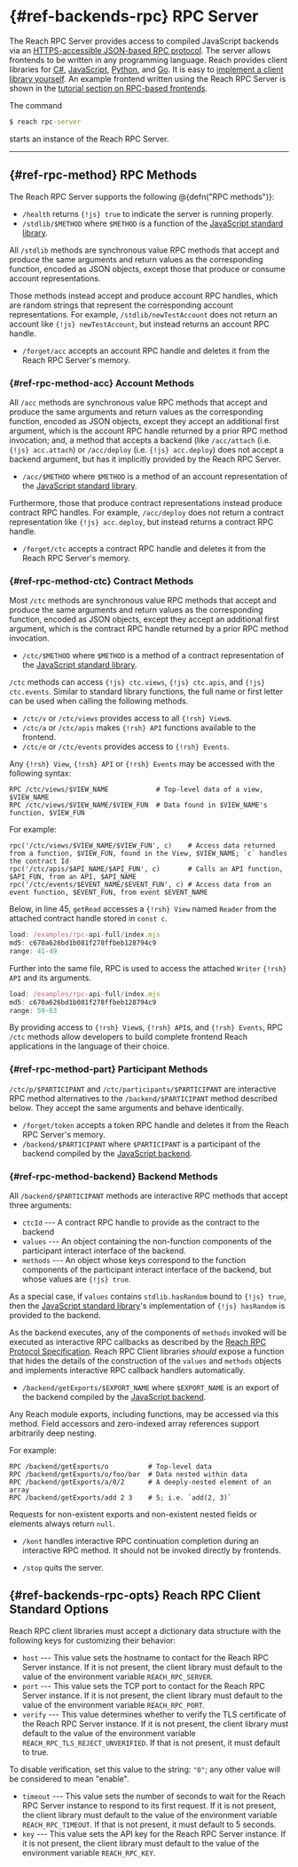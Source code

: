# {#ref-backends-rpc} RPC Server

The Reach RPC Server provides access to compiled JavaScript backends via an [HTTPS-accessible JSON-based RPC protocol](##ref-backends-rpc-proto).
The server allows frontends to be written in any programming language.
Reach provides client libraries for
[C#](##ref-frontends-rpc-cs),
[JavaScript](##ref-frontends-rpc-js),
[Python](##ref-frontends-rpc-py), and
[Go](##ref-frontends-rpc-go).
It is easy to [implement a client library yourself](##ref-backends-rpc-client).
An example frontend written using the Reach RPC Server is shown in the [tutorial section on RPC-based frontends](##tut-7-rpc).

The command
```cmd
$ reach rpc-server
```
starts an instance of the Reach RPC Server.

---

## {#ref-rpc-method} RPC Methods

The Reach RPC Server supports the following @{defn("RPC methods")}:

+ `/health` returns `{!js} true` to indicate the server is running properly.
+ `/stdlib/$METHOD` where `$METHOD` is a function of the [JavaScript standard library](##ref-frontends-js).

All `/stdlib` methods are synchronous value RPC methods that accept and produce the same arguments and return values as the corresponding function, encoded as JSON objects, except those that produce or consume account representations.

Those methods instead accept and produce account RPC handles, which are random strings that represent the corresponding account representations.
For example, `/stdlib/newTestAccount` does not return an account like `{!js} newTestAccount`, but instead returns an account RPC handle.

+ `/forget/acc` accepts an account RPC handle and deletes it from the Reach RPC Server's memory.

### {#ref-rpc-method-acc} Account Methods

All `/acc` methods are synchronous value RPC methods that accept and produce the same arguments and return values as the corresponding function, encoded as JSON objects, except they accept an additional first argument, which is the account RPC handle returned by a prior RPC method invocation; and, a method that accepts a backend (like `/acc/attach` (i.e. `{!js} acc.attach`) or `/acc/deploy` (i.e. `{!js} acc.deploy`) does not accept a backend argument, but has it implicitly provided by the Reach RPC Server.

+ `/acc/$METHOD` where `$METHOD` is a method of an account representation of the [JavaScript standard library](##ref-frontends-js).

Furthermore, those that produce contract representations instead produce contract RPC handles.
For example, `/acc/deploy` does not return a contract representation like `{!js} acc.deploy`, but instead returns a contract RPC handle.

+ `/forget/ctc` accepts a contract RPC handle and deletes it from the Reach RPC Server's memory.

### {#ref-rpc-method-ctc} Contract Methods

Most `/ctc` methods are synchronous value RPC methods that accept and produce the same arguments and return values as the corresponding function, encoded as JSON objects, except they accept an additional first argument, which is the contract RPC handle returned by a prior RPC method invocation.

+ `/ctc/$METHOD` where `$METHOD` is a method of a contract representation of the [JavaScript standard library](##ref-frontends-js).

`/ctc` methods can access `{!js} ctc.views`, `{!js} ctc.apis`, and `{!js} ctc.events`. 
Similar to standard library functions, the full name or first letter can be used when calling the following methods.

+ `/ctc/v` or `/ctc/views` provides access to all `{!rsh} View`s.
+ `/ctc/a` or `/ctc/apis` makes `{!rsh} API` functions available to the frontend.
+ `/ctc/e` or `/ctc/events` provides access to `{!rsh} Events`.

Any `{!rsh} View`, `{!rsh} API` or `{!rsh} Events` may be accessed with the following syntax:

```
RPC /ctc/views/$VIEW_NAME            # Top-level data of a view, $VIEW_NAME
RPC /ctc/views/$VIEW_NAME/$VIEW_FUN  # Data found in $VIEW_NAME's function, $VIEW_FUN
```

For example:

```
rpc('/ctc/views/$VIEW_NAME/$VIEW_FUN', c)    # Access data returned from a function, $VIEW_FUN, found in the View, $VIEW_NAME; `c` handles the contract Id
rpc('/ctc/apis/$API_NAME/$API_FUN', c)       # Calls an API function, $API_FUN, from an API, $API_NAME
rpc('/ctc/events/$EVENT_NAME/$EVENT_FUN', c) # Access data from an event function, $EVENT_FUN, from event $EVENT_NAME
```

Below, in line 45, `getRead` accesses a `{!rsh} View` named `Reader` from the attached contract handle stored in `const c`. 

``` js
load: /examples/rpc-api-full/index.mjs
md5: c670a626bd1b081f278ffbeb128794c9
range: 41-49
```

Further into the same file, RPC is used to access the attached `Writer` `{!rsh} API` and its arguments.

``` js
load: /examples/rpc-api-full/index.mjs
md5: c670a626bd1b081f278ffbeb128794c9
range: 59-63
```

By providing access to `{!rsh} View`s, `{!rsh} API`s, and `{!rsh} Events`,  RPC `/ctc` methods allow developers to build complete frontend Reach applications in the language of their choice. 

### {#ref-rpc-method-part} Participant Methods

`/ctc/p/$PARTICIPANT` and `/ctc/participants/$PARTICIPANT` are interactive RPC method alternatives to the `/backend/$PARTICIPANT` method described below.
They accept the same arguments and behave identically.

+ `/forget/token` accepts a token RPC handle and deletes it from the Reach RPC Server's memory.
+ `/backend/$PARTICIPANT` where `$PARTICIPANT` is a participant of the backend compiled by the [JavaScript backend](##ref-backends-js).

### {#ref-rpc-method-backend} Backend Methods

All `/backend/$PARTICIPANT` methods are interactive RPC methods that accept three arguments:
+ `ctcId` --- A contract RPC handle to provide as the contract to the backend
+ `values` --- An object containing the non-function components of the participant interact interface of the backend.
+ `methods` --- An object whose keys correspond to the function components of the participant interact interface of the backend, but whose values are `{!js} true`.

As a special case, if `values` contains `stdlib.hasRandom` bound to `{!js} true`, then the [JavaScript standard library](##ref-frontends-js)'s implementation of `{!js} hasRandom` is provided to the backend.

As the backend executes, any of the components of `methods` invoked will be executed as interactive RPC callbacks as described by the [Reach RPC Protocol Specification](##ref-backends-rpc-proto).
Reach RPC Client libraries _should_ expose a function that hides the details of the construction of the `values` and `methods` objects and implements interactive RPC callback handlers automatically.

+ `/backend/getExports/$EXPORT_NAME` where `$EXPORT_NAME` is an export of the backend compiled by the [JavaScript backend](##ref-backends-js).

Any Reach module exports, including functions, may be accessed via this method.
Field accessors and zero-indexed array references support arbitrarily deep nesting.

For example:
```
RPC /backend/getExports/o          # Top-level data
RPC /backend/getExports/o/foo/bar  # Data nested within data
RPC /backend/getExports/a/0/2      # A deeply-nested element of an array
RPC /backend/getExports/add 2 3    # 5; i.e. `add(2, 3)`
```

Requests for non-existent exports and non-existent nested fields or elements always return `null`.
+ `/kont` handles interactive RPC continuation completion during an interactive RPC method.
It should not be invoked directly by frontends.

+ `/stop` quits the server.

## {#ref-backends-rpc-opts} Reach RPC Client Standard Options

Reach RPC client libraries must accept a dictionary data structure with the following keys for customizing their behavior:

+ `host` --- This value sets the hostname to contact for the Reach RPC Server instance.
If it is not present, the client library must default to the value of the environment variable `REACH_RPC_SERVER`.
+ `port` --- This value sets the TCP port to contact for the Reach RPC Server instance.
If it is not present, the client library must default to the value of the environment variable `REACH_RPC_PORT`.
+ `verify` --- This value determines whether to verify the TLS certificate of the Reach RPC Server instance.
If it is not present, the client library must default to the value of the environment variable `REACH_RPC_TLS_REJECT_UNVERIFIED`.
If that is not present, it must default to true.

To disable verification, set this value to the string: `"0"`; any other value will be considered to mean "enable".
+ `timeout` --- This value sets the number of seconds to wait for the Reach RPC Server instance to respond to its first request.
If it is not present, the client library must default to the value of the environment variable `REACH_RPC_TIMEOUT`.
If that is not present, it must default to 5 seconds.
+ `key` --- This value sets the API key for the Reach RPC Server instance.
If it is not present, the client library must default to the value of the environment variable `REACH_RPC_KEY`.